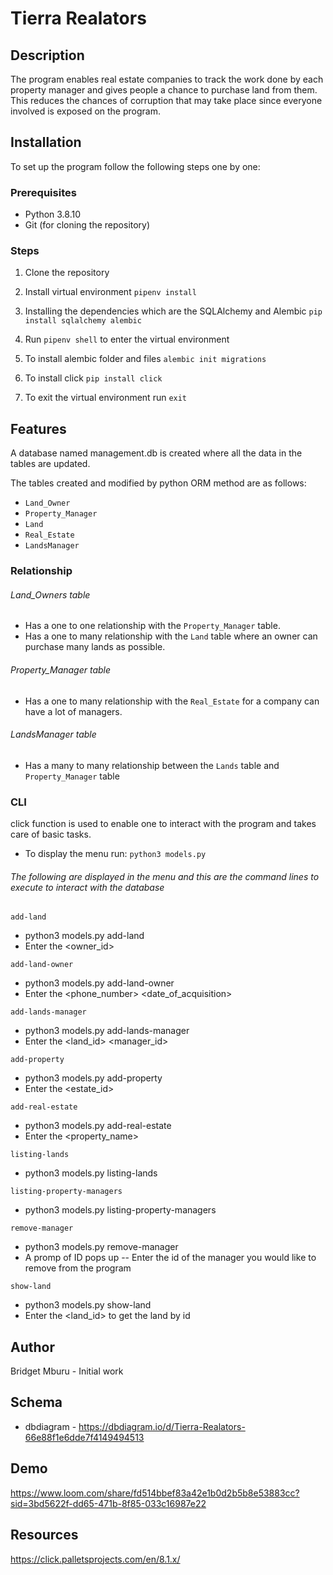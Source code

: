 # Tierra Realators

## Description
The program enables real estate companies to track the work done by each property manager and gives people a chance to purchase land from them. This reduces the chances of corruption that may take place since everyone involved is exposed on the program.

## Installation
To set up the program follow the following steps one by one:

### Prerequisites
- Python 3.8.10
- Git (for cloning the repository)

### Steps
1. Clone the repository

2. Install virtual environment
    `pipenv install`

3. Installing the dependencies which are the SQLAlchemy and Alembic
    `pip install sqlalchemy alembic`

4. Run `pipenv shell` to enter the virtual environment

5. To install alembic folder and files
        `alembic init migrations`

6. To install click 
        `pip install click`

7. To exit the virtual environment run 
        `exit`

## Features
A database named management.db is created where all the data in the tables are updated.

The tables created and modified by python ORM method are as follows:
- `Land_Owner`
- `Property_Manager`
- `Land`
- `Real_Estate`
- `LandsManager`

### Relationship
###### Land_Owners table
- Has a one to one relationship with the `Property_Manager` table.
- Has a one to many relationship with the `Land` table where an owner can purchase many lands as possible.

###### Property_Manager table
- Has a one to many relationship with the `Real_Estate` for a company can have a lot of managers.

###### LandsManager table
- Has a many to many relationship between the `Lands` table and `Property_Manager` table


### CLI
click function is used to enable one to interact with the program and takes care of basic tasks.

- To display the menu run:
    `python3 models.py`

###### The following are displayed in the menu and this are the command lines to execute to interact with the database
`add-land`
- python3 models.py add-land 
- Enter the <place> <size in acres> <owner_id>

`add-land-owner`
- python3 models.py add-land-owner 
- Enter the <name> <phone_number> <date_of_acquisition>

`add-lands-manager`
- python3 models.py add-lands-manager  
- Enter the  <land_id> <manager_id>

`add-property`
- python3 models.py add-property
- Enter the  <name> <gender> <contact> <estate_id>

`add-real-estate`
- python3 models.py add-real-estate 
- Enter the <property_name>

`listing-lands`
- python3 models.py listing-lands

`listing-property-managers`
- python3 models.py listing-property-managers

`remove-manager`
- python3 models.py remove-manager
- A promp of ID pops up -- Enter the id of the manager you would like to remove from the program

`show-land`
- python3 models.py show-land 
- Enter the <land_id> to get the land by id

## Author
Bridget Mburu - Initial work

## Schema 
- dbdiagram - https://dbdiagram.io/d/Tierra-Realators-66e88f1e6dde7f4149494513

## Demo 
https://www.loom.com/share/fd514bbef83a42e1b0d2b5b8e53883cc?sid=3bd5622f-dd65-471b-8f85-033c16987e22

## Resources
https://click.palletsprojects.com/en/8.1.x/







